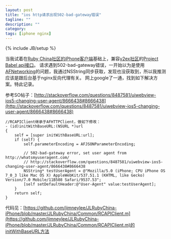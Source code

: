 ```yaml
---
layout: post
title: "ios http请求出现502-bad-gateway错误"
tagline: ""
description: ""
category: 
tags: [iphone nginx]
---
```

{% include JB/setup %}

当我试着在[Ruby China社区的iPhone客户端](https://github.com/jimneylee/JLRubyChina-iPhone)基础上，兼容[v2ex社区](http://www.v2ex.com/)的[Project Babel api接口](https://github.com/livid/v2ex/blob/master/api.py)。
请求遇到502-bad-gateway错误，一开始以为是使用[AFNetworking](https://github.com/AFNetworking/AFNetworking)的问题，我通过NSString同步获取，发现也没获取到，所以我推测应该是跟后台基于nginx反向代理有关。
网上google了一通，找到如下解决方案。特此记录。

参考SO帖子：[http://stackoverflow.com/questions/8487581/uiwebview-ios5-changing-user-agent/8666438#8666438](http://stackoverflow.com/questions/8487581/uiwebview-ios5-changing-user-agent/8666438#8666438)

	//RCAPIClient继承于AFHTTPClient，做如下修改：
	- (id)initWithBaseURL:(NSURL *)url
	{
	    self = [super initWithBaseURL:url];
	    if (self) {
	        self.parameterEncoding = AFJSONParameterEncoding;
	        
	        // 502-bad-gateway error, set user agent from http://whatsmyuseragent.com/
	        // http://stackoverflow.com/questions/8487581/uiwebview-ios5-changing-user-agent/8666438#8666438
	        NSString* testUserAgent = @"Mozilla/5.0 (iPhone; CPU iPhone OS 7_0_3 like Mac OS X) AppleWebKit/537.51.1 (KHTML, like Gecko) Version/7.0 Mobile/11B508 Safari/9537.53";
	        [self setDefaultHeader:@"User-Agent" value:testUserAgent];
	    }
	    return self;
	}
	
代码见：[https://github.com/jimneylee/JLRubyChina-iPhone/blob/master/JLRubyChina/Common/RCAPIClient.m](https://github.com/jimneylee/JLRubyChina-iPhone/blob/master/JLRubyChina/Common/RCAPIClient.m)的initWithBaseURL方法